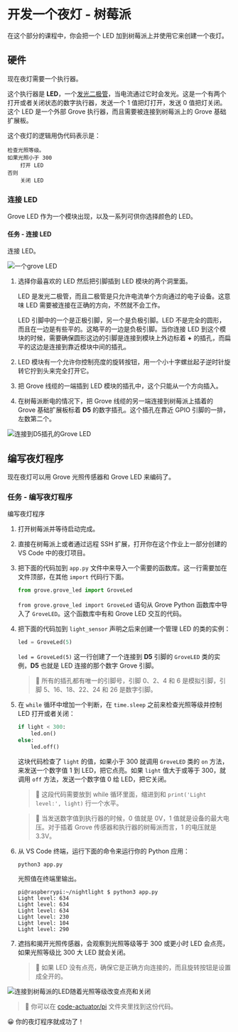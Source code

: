 # 开发一个夜灯 - 树莓派

在这个部分的课程中，你会把一个 LED 加到树莓派上并使用它来创建一个夜灯。

## 硬件

现在夜灯需要一个执行器。

这个执行器是 **LED**，一个[发光二极管](https://wikipedia.org/wiki/Light-emitting_diode)，当电流通过它时会发光。这是一个有两个打开或者关闭状态的数字执行器，发送一个 1 值把灯打开，发送 0 值把灯关闭。这个 LED 是一个外部 Grove 执行器，而且需要被连接到树莓派上的 Grove 基础扩展板。

这个夜灯的逻辑用伪代码表示是：

```output
检查光照等级。
如果光照小于 300
    打开 LED
否则
    关闭 LED
```

### 连接 LED

Grove LED 作为一个模块出现，以及一系列可供你选择颜色的 LED。

#### 任务 - 连接 LED

连接 LED。

![一个grove LED](../../../../images/grove-led.png)

1. 选择你最喜欢的 LED 然后把引脚插到 LED 模块的两个洞里面。

    LED 是发光二极管，而且二极管是只允许电流单个方向通过的电子设备。这意味 LED 需要被连接在正确的方向，不然就不会工作。

    LED 引脚中的一个是正极引脚，另一个是负极引脚。LED 不是完全的圆形，而且在一边是有些平的。这略平的一边是负极引脚。当你连接 LED 到这个模块的时候，需要确保圆形这边的引脚是连接到模块上外边标着 **+** 的插孔，而扁平的这边是连接到靠近模块中间的插孔。

1. LED 模块有一个允许你控制亮度的旋转按钮，用一个小十字螺丝起子逆时针旋转它拧到头来完全打开它。

1. 把 Grove 线缆的一端插到 LED 模块的插孔中，这个只能从一个方向插入。

1. 在树莓派断电的情况下，把 Grove 线缆的另一端连接到树莓派上插着的 Grove 基础扩展板标着 **D5** 的数字插孔。这个插孔在靠近 GPIO 引脚的一排，左数第二个。

![连接到D5插孔的Grove LED](../../../../images/pi-led.png)

## 编写夜灯程序

现在夜灯可以用 Grove 光照传感器和 Grove LED 来编码了。

### 任务 - 编写夜灯程序

编写夜灯程序

1. 打开树莓派并等待启动完成。

1. 直接在树莓派上或者通过远程 SSH 扩展，打开你在这个作业上一部分创建的 VS Code 中的夜灯项目。

1. 把下面的代码加到 `app.py` 文件中来导入一个需要的函数库。这一行需要加在文件顶部，在其他 `import` 代码行下面。

    ```python
    from grove.grove_led import GroveLed
    ```
    `from grove.grove_led import GroveLed` 语句从 Grove Python 函数库中导入了 `GroveLED`。这个函数库中有和 Grove LED 交互的代码。

1. 把下面的代码加到 `light_sensor` 声明之后来创建一个管理 LED 的类的实例：

    ```python
    led = GroveLed(5)
    ```

    `led = GroveLed(5)` 这一行创建了一个连接到 **D5** 引脚的 `GroveLED` 类的实例，**D5** 也就是 LED 连接的那个数字 Grove 引脚。

    > 💁 所有的插孔都有唯一的引脚号，引脚 0、2、4 和 6 是模拟引脚，引脚 5、16、18、22、24 和 26 是数字引脚。

1. 在 `while` 循环中增加一个判断，在 `time.sleep` 之前来检查光照等级并控制 LED 打开或者关闭：

    ```python
    if light < 300:
        led.on()
    else:
        led.off()
    ```

    这块代码检查了 `light` 的值，如果小于 300 就调用 `GroveLED` 类的 `on` 方法，来发送一个数字值 1 到 LED，把它点亮。如果 `light` 值大于或等于 300，就调用 `off` 方法，发送一个数字值 0 给 LED，把它关闭。

    > 💁 这段代码需要放到 while 循环里面，缩进到和 `print('Light level:', light)` 行一个水平。

    > 💁 当发送数字值到执行器的时候，0 值就是 0V，1 值就是设备的最大电压。对于插着 Grove 传感器和执行器的树莓派而言，1 的电压就是 3.3V。

1. 从 VS Code 终端，运行下面的命令来运行你的 Python 应用：

    ```sh
    python3 app.py
    ```

    光照值在终端里输出。

    ```output
    pi@raspberrypi:~/nightlight $ python3 app.py 
    Light level: 634
    Light level: 634
    Light level: 634
    Light level: 230
    Light level: 104
    Light level: 290
    ```

1. 遮挡和揭开光照传感器，会观察到光照等级等于 300 或更小时 LED 会点亮，如果光照等级比 300 大 LED 就会关闭。

    > 💁 如果 LED 没有点亮，确保它是正确方向连接的，而且旋转按钮是设置成全开的。

![连接到树莓派的LED随着光照等级改变点亮和关闭](../../../../images/pi-running-assignment-1-1.gif)

> 💁 你可以在 [code-actuator/pi](../code-actuator/pi) 文件夹里找到这份代码。

😀 你的夜灯程序就成功了！
